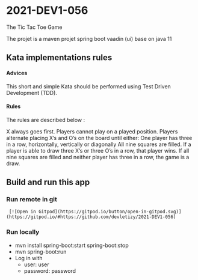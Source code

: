 # 2021-DEV1-056

The Tic Tac Toe Game

The projet is a maven projet spring boot vaadin (ui)
base on java 11

## Kata implementations rules

#### Advices
 This short and simple Kata should be performed using Test Driven Development (TDD).

#### Rules

The rules are described below :

X always goes first.
Players cannot play on a played position.
Players alternate placing X’s and O’s on the board until either:
One player has three in a row, horizontally, vertically or diagonally
All nine squares are filled.
If a player is able to draw three X’s or three O’s in a row, that player wins.
If all nine squares are filled and neither player has three in a row, the game is a draw.



## Build and run this app

### Run remote in git 
     [![Open in Gitpod](https://gitpod.io/button/open-in-gitpod.svg)](https://gitpod.io/#https://github.com/devletizy/2021-DEV1-056)


### Run locally 
   
   - mvn install spring-boot:start spring-boot:stop
   - mvn spring-boot:run
   - Log in with 
      - user: user
      - password: password

